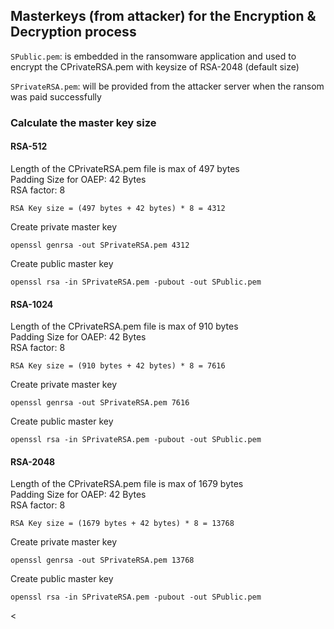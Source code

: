 ## Masterkeys (from attacker) for the Encryption & Decryption process

`SPublic.pem`: is embedded in the ransomware application and used to encrypt 
the CPrivateRSA.pem with keysize of RSA-2048 (default size)

`SPrivateRSA.pem`: will be provided from the attacker server when the ransom 
was paid successfully

### Calculate the master key size

#### RSA-512
Length of the CPrivateRSA.pem file is max of 497 bytes <br>
Padding Size for OAEP: 42 Bytes <br>
RSA factor: 8 <br>

`RSA Key size = (497 bytes + 42 bytes) * 8 = 4312`

Create private master key
<pre><code>openssl genrsa -out SPrivateRSA.pem 4312</code></pre>

Create public master key
<pre><code>openssl rsa -in SPrivateRSA.pem -pubout -out SPublic.pem</code></pre>

#### RSA-1024
Length of the CPrivateRSA.pem file is max of 910 bytes <br>
Padding Size for OAEP: 42 Bytes <br>
RSA factor: 8 <br>

`RSA Key size = (910 bytes + 42 bytes) * 8 = 7616`

Create private master key
<pre><code>openssl genrsa -out SPrivateRSA.pem 7616</code></pre>

Create public master key
<pre><code>openssl rsa -in SPrivateRSA.pem -pubout -out SPublic.pem</code></pre>

#### RSA-2048
Length of the CPrivateRSA.pem file is max of 1679 bytes <br>
Padding Size for OAEP: 42 Bytes <br>
RSA factor: 8 <br>

`RSA Key size = (1679 bytes + 42 bytes) * 8 = 13768`


Create private master key
<pre><code>openssl genrsa -out SPrivateRSA.pem 13768</code></pre>

Create public master key
<pre><code>openssl rsa -in SPrivateRSA.pem -pubout -out SPublic.pem</code></pre>

<

